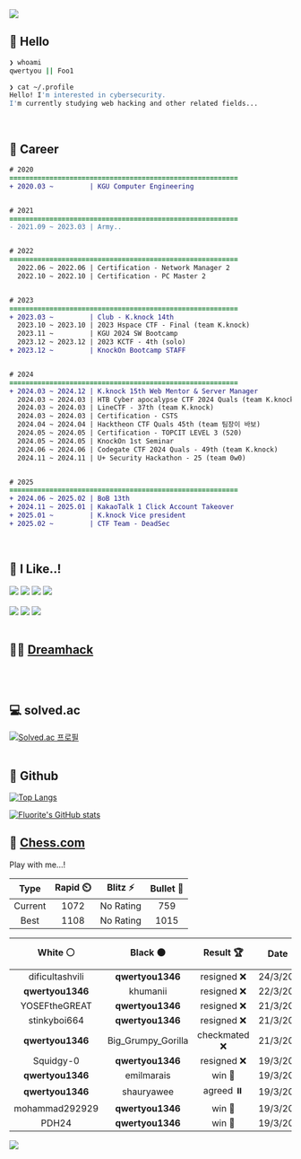 <div align=left>
  <img src="https://capsule-render.vercel.app/api?type=waving&height=300&color=00f0e0&text=•⩊•" />
<br>

## 👋 Hello
```zsh
❯ whoami
qwertyou || Foo1

❯ cat ~/.profile
Hello! I'm interested in cybersecurity.
I'm currently studying web hacking and other related fields...
```
<br>
  
## 🌱 Career
```diff
# 2020
=========================================================
+ 2020.03 ~         | KGU Computer Engineering


# 2021
=========================================================
- 2021.09 ~ 2023.03 | Army..


# 2022
=========================================================
  2022.06 ~ 2022.06 | Certification - Network Manager 2
  2022.10 ~ 2022.10 | Certification - PC Master 2


# 2023
=========================================================
+ 2023.03 ~         | Club - K.knock 14th
  2023.10 ~ 2023.10 | 2023 Hspace CTF - Final (team K.knock)
  2023.11 ~         | KGU 2024 SW Bootcamp
  2023.12 ~ 2023.12 | 2023 KCTF - 4th (solo)
+ 2023.12 ~         | KnockOn Bootcamp STAFF


# 2024
=========================================================
+ 2024.03 ~ 2024.12 | K.knock 15th Web Mentor & Server Manager
  2024.03 ~ 2024.03 | HTB Cyber apocalypse CTF 2024 Quals (team K.knock)
  2024.03 ~ 2024.03 | LineCTF - 37th (team K.knock)
  2024.03 ~ 2024.03 | Certification - CSTS
  2024.04 ~ 2024.04 | Hacktheon CTF Quals 45th (team 팀장이 바보)
  2024.05 ~ 2024.05 | Certification - TOPCIT LEVEL 3 (520)
  2024.05 ~ 2024.05 | KnockOn 1st Seminar
  2024.06 ~ 2024.06 | Codegate CTF 2024 Quals - 49th (team K.knock)
  2024.11 ~ 2024.11 | U+ Security Hackathon - 25 (team 0w0)


# 2025
=========================================================
+ 2024.06 ~ 2025.02 | BoB 13th
+ 2024.11 ~ 2025.01 | KakaoTalk 1 Click Account Takeover
+ 2025.01 ~         | K.knock Vice president
+ 2025.02 ~         | CTF Team - DeadSec
```
<br>

## 🔨 I Like..!
<img src="https://img.shields.io/badge/Java-ED8B00?style=for-the-badge&logo=openjdk&logoColor=white">
<img src="https://img.shields.io/badge/python-3776AB?style=for-the-badge&logo=python&logoColor=white">
<img src="https://img.shields.io/badge/PHP-777BB4?style=for-the-badge&logo=php&logoColor=white">
<img src="https://img.shields.io/badge/Node.js-43853D?style=for-the-badge&logo=node.js&logoColor=white">
<br><br>
<img src="https://img.shields.io/badge/linux-FCC624?style=for-the-badge&logo=linux&logoColor=black"> 
<img src="https://img.shields.io/badge/docker-%230db7ed.svg?style=for-the-badge&logo=docker&logoColor=white">
<img src="https://img.shields.io/badge/GIT-E44C30?style=for-the-badge&logo=git&logoColor=white">
<br><br>

## 👨‍💻 [Dreamhack](https://dreamhack.io/users/40186)
<br><br>


## 💻 solved.ac
[![Solved.ac
프로필](http://mazassumnida.wtf/api/v2/generate_badge?boj=qwertyou)](https://solved.ac/qwertyou)
<br><br>

## 🚀 Github
[![Top Langs](https://github-readme-stats.vercel.app/api/top-langs/?username=qw3rtyou&layout=compact)](https://github.com/qw3rtyou/github-readme-stats)

[![Fluorite's GitHub stats](https://github-readme-stats.vercel.app/api?username=qw3rtyou)](https://github.com/anuraghazra/github-readme-stats)

## 🏁 [Chess.com](https://www.chess.com/)
Play with me...!
<!--START_SECTION:chessStats-->
<!-- Automatically generated with https://github.com/Balastrong/chess-stats-action -->

| Type | Rapid ⏲️ | Blitz ⚡ | Bullet 🔫 |
|:---:|:---:|:---:|:---:|
| Current | 1072 | No Rating | 759 |
| Best | 1108 | No Rating | 1015 |

| White ⚪ | Black ⚫ | Result 🏆 | Date 📅 | Position 🗺️ | Type 🕕 |
|:---:|:---:|:---:|:---:|:---:|:---:|
| dificultashvili | **qwertyou1346** | resigned ❌ | 24/3/2025 | <a href="http://www.ee.unb.ca/cgi-bin/tervo/fen.pl?select=6k1/ppQ3pp/8/2p5/8/7P/P5PK/5r2 b - -">Link</a> | Rapid |
| **qwertyou1346** | khumanii | resigned ❌ | 22/3/2025 | <a href="http://www.ee.unb.ca/cgi-bin/tervo/fen.pl?select=6k1/Pb3p2/1P1B2p1/3rP2p/2K5/4b3/6PP/8 w - -">Link</a> | Rapid |
| YOSEFtheGREAT | **qwertyou1346** | resigned ❌ | 21/3/2025 | <a href="http://www.ee.unb.ca/cgi-bin/tervo/fen.pl?select=r4rk1/ppp2ppp/8/2bB4/3N2P1/2P5/PP3KP1/RNBQ1R1q b - -">Link</a> | Rapid |
| stinkyboi664 | **qwertyou1346** | resigned ❌ | 21/3/2025 | <a href="http://www.ee.unb.ca/cgi-bin/tervo/fen.pl?select=r4rk1/ppp2pp1/7p/4p3/8/2NPPbP1/PPB2N1P/R3KR2 b Q -">Link</a> | Rapid |
| **qwertyou1346** | Big_Grumpy_Gorilla | checkmated ❌ | 21/3/2025 | <a href="http://www.ee.unb.ca/cgi-bin/tervo/fen.pl?select=6k1/6pp/5p2/1p3P2/1R1Q3P/6P1/P4P1K/4r2q w - -">Link</a> | Rapid |
| Squidgy-0 | **qwertyou1346** | resigned ❌ | 19/3/2025 | <a href="http://www.ee.unb.ca/cgi-bin/tervo/fen.pl?select=2kr2nr/pppqb1pp/2n5/3p1BB1/1P1p2Q1/2P4P/P4PP1/RN2R1K1 b - -">Link</a> | Rapid |
| **qwertyou1346** | emilmarais | win 🥇 | 19/3/2025 | <a href="http://www.ee.unb.ca/cgi-bin/tervo/fen.pl?select=8/7p/6k1/1p4P1/1P3K2/7P/2P2P2/8 b - -">Link</a> | Rapid |
| **qwertyou1346** | shauryawee | agreed ⏸️ | 19/3/2025 | <a href="http://www.ee.unb.ca/cgi-bin/tervo/fen.pl?select=3r2k1/pR3ppp/1n6/1Np5/8/8/PPP3P1/3K4 w - -">Link</a> | Rapid |
| mohammad292929 | **qwertyou1346** | win 🥇 | 19/3/2025 | <a href="http://www.ee.unb.ca/cgi-bin/tervo/fen.pl?select=r3k2r/1pp4p/p5p1/2q2pQ1/3bpP2/NbP5/nB1PB1PP/K1R4R w kq -">Link</a> | Rapid |
| PDH24 | **qwertyou1346** | win 🥇 | 19/3/2025 | <a href="http://www.ee.unb.ca/cgi-bin/tervo/fen.pl?select=2kr3r/ppp2pQp/3bb3/8/P3p3/1PP5/3P1PPP/nN1K1qNR w - -">Link</a> | Rapid |

<!--END_SECTION:chessStats-->


<img src="https://capsule-render.vercel.app/api?type=waving&color=00f0e0&height=150&section=footer" />
</div>


